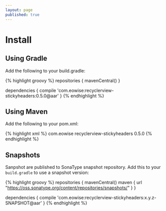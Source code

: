 ```yaml
---
layout: page
published: true
---
```


# Install

## Using Gradle

Add the following to your build.gradle:

{% highlight groovy %}
repositories {
    mavenCentral()
}

dependencies {
    compile 'com.eowise:recyclerview-stickyheaders:0.5.0@aar'
}
{% endhighlight %}

## Using Maven

Add the following to your pom.xml:

{% highlight xml %}
<dependency>
    <groupId>com.eowise</groupId>
    <artifactId>recyclerview-stickyheaders</artifactId>
    <version>0.5.0</version>
</dependency>
{% endhighlight %}

## Snapshots

Sanpshot are published to SonaType snapshot repository. Add this to your `build.gradle` to use a snapshot version:

{% highlight groovy %}
repositories {
    mavenCentral()
    maven { url "https://oss.sonatype.org/content/repositories/snapshots/" }
}

dependencies {
    compile 'com.eowise:recyclerview-stickyheaders:x.y.z-SNAPSHOT@aar'
}
{% endhighlight %}
